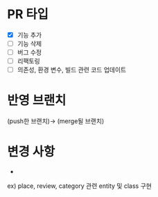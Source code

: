 # PR 타입

- [x] 기능 추가
- [ ] 기능 삭제
- [ ] 버그 수정
- [ ] 리팩토링
- [ ] 의존성, 환경 변수, 빌드 관련 코드 업데이트

# 반영 브랜치 

 (push한 브랜치)-> (merge될 브랜치)

# 변경 사항

+ 

ex) place, review, category 관련 entity 및 class 구현

